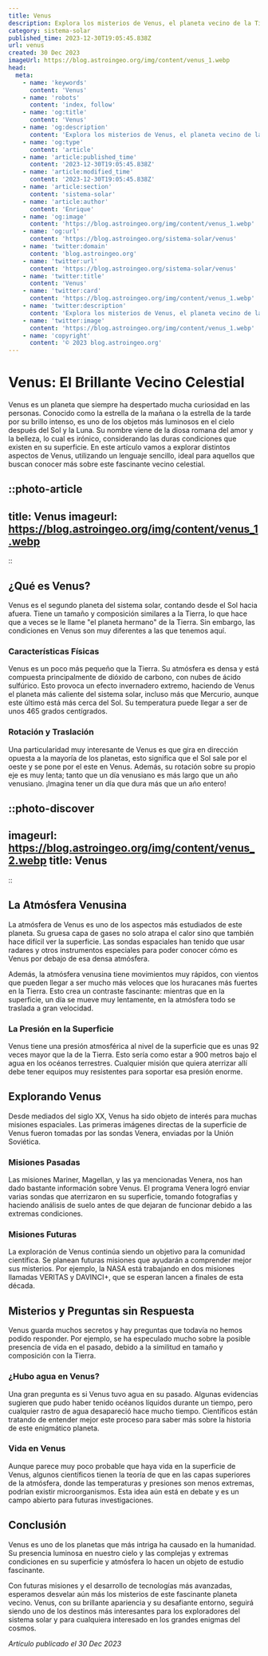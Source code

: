 ```yaml
---
title: Venus
description: Explora los misterios de Venus, el planeta vecino de la Tierra, desde su clima extremo hasta su belleza en el cielo nocturno. ¡Descubre Venus ahora!
category: sistema-solar
published_time: 2023-12-30T19:05:45.838Z
url: venus
created: 30 Dec 2023
imageUrl: https://blog.astroingeo.org/img/content/venus_1.webp
head:
  meta:
    - name: 'keywords'
      content: 'Venus'
    - name: 'robots'
      content: 'index, follow'
    - name: 'og:title'
      content: 'Venus'
    - name: 'og:description'
      content: 'Explora los misterios de Venus, el planeta vecino de la Tierra, desde su clima extremo hasta su belleza en el cielo nocturno. ¡Descubre Venus ahora!'
    - name: 'og:type'
      content: 'article'
    - name: 'article:published_time'
      content: '2023-12-30T19:05:45.838Z'
    - name: 'article:modified_time'
      content: '2023-12-30T19:05:45.838Z'
    - name: 'article:section'
      content: 'sistema-solar'
    - name: 'article:author'
      content: 'Enrique'
    - name: 'og:image'
      content: 'https://blog.astroingeo.org/img/content/venus_1.webp'
    - name: 'og:url'
      content: 'https://blog.astroingeo.org/sistema-solar/venus'
    - name: 'twitter:domain'
      content: 'blog.astroingeo.org'
    - name: 'twitter:url'
      content: 'https://blog.astroingeo.org/sistema-solar/venus'
    - name: 'twitter:title'
      content: 'Venus'
    - name: 'twitter:card'
      content: 'https://blog.astroingeo.org/img/content/venus_1.webp'
    - name: 'twitter:description'
      content: 'Explora los misterios de Venus, el planeta vecino de la Tierra, desde su clima extremo hasta su belleza en el cielo nocturno. ¡Descubre Venus ahora!'
    - name: 'twitter:image'
      content: 'https://blog.astroingeo.org/img/content/venus_1.webp'
    - name: 'copyright'
      content: '© 2023 blog.astroingeo.org'
---
```

# Venus: El Brillante Vecino Celestial

Venus es un planeta que siempre ha despertado mucha curiosidad en las personas. Conocido como la estrella de la mañana o la estrella de la tarde por su brillo intenso, es uno de los objetos más luminosos en el cielo después del Sol y la Luna. Su nombre viene de la diosa romana del amor y la belleza, lo cual es irónico, considerando las duras condiciones que existen en su superficie. En este artículo vamos a explorar distintos aspectos de Venus, utilizando un lenguaje sencillo, ideal para aquellos que buscan conocer más sobre este fascinante vecino celestial.

::photo-article
---
title: Venus
imageurl: https://blog.astroingeo.org/img/content/venus_1.webp
---
::

## ¿Qué es Venus?

Venus es el segundo planeta del sistema solar, contando desde el Sol hacia afuera. Tiene un tamaño y composición similares a la Tierra, lo que hace que a veces se le llame "el planeta hermano" de la Tierra. Sin embargo, las condiciones en Venus son muy diferentes a las que tenemos aquí.

### Características Físicas

Venus es un poco más pequeño que la Tierra. Su atmósfera es densa y está compuesta principalmente de dióxido de carbono, con nubes de ácido sulfúrico. Esto provoca un efecto invernadero extremo, haciendo de Venus el planeta más caliente del sistema solar, incluso más que Mercurio, aunque este último está más cerca del Sol. Su temperatura puede llegar a ser de unos 465 grados centígrados.

### Rotación y Traslación

Una particularidad muy interesante de Venus es que gira en dirección opuesta a la mayoría de los planetas, esto significa que el Sol sale por el oeste y se pone por el este en Venus. Además, su rotación sobre su propio eje es muy lenta; tanto que un día venusiano es más largo que un año venusiano. ¡Imagina tener un día que dura más que un año entero!


::photo-discover
---
imageurl: https://blog.astroingeo.org/img/content/venus_2.webp
title: Venus
---
::

## La Atmósfera Venusina

La atmósfera de Venus es uno de los aspectos más estudiados de este planeta. Su gruesa capa de gases no solo atrapa el calor sino que también hace difícil ver la superficie. Las sondas espaciales han tenido que usar radares y otros instrumentos especiales para poder conocer cómo es Venus por debajo de esa densa atmósfera.

Además, la atmósfera venusina tiene movimientos muy rápidos, con vientos que pueden llegar a ser mucho más veloces que los huracanes más fuertes en la Tierra. Esto crea un contraste fascinante: mientras que en la superficie, un día se mueve muy lentamente, en la atmósfera todo se traslada a gran velocidad.

### La Presión en la Superficie

Venus tiene una presión atmosférica al nivel de la superficie que es unas 92 veces mayor que la de la Tierra. Esto sería como estar a 900 metros bajo el agua en los océanos terrestres. Cualquier misión que quiera aterrizar allí debe tener equipos muy resistentes para soportar esa presión enorme.

## Explorando Venus

Desde mediados del siglo XX, Venus ha sido objeto de interés para muchas misiones espaciales. Las primeras imágenes directas de la superficie de Venus fueron tomadas por las sondas Venera, enviadas por la Unión Soviética.

### Misiones Pasadas

Las misiones Mariner, Magellan, y las ya mencionadas Venera, nos han dado bastante información sobre Venus. El programa Venera logró enviar varias sondas que aterrizaron en su superficie, tomando fotografías y haciendo análisis de suelo antes de que dejaran de funcionar debido a las extremas condiciones.

### Misiones Futuras

La exploración de Venus continúa siendo un objetivo para la comunidad científica. Se planean futuras misiones que ayudarán a comprender mejor sus misterios. Por ejemplo, la NASA está trabajando en dos misiones llamadas VERITAS y DAVINCI+, que se esperan lancen a finales de esta década.

## Misterios y Preguntas sin Respuesta

Venus guarda muchos secretos y hay preguntas que todavía no hemos podido responder. Por ejemplo, se ha especulado mucho sobre la posible presencia de vida en el pasado, debido a la similitud en tamaño y composición con la Tierra.

### ¿Hubo agua en Venus?

Una gran pregunta es si Venus tuvo agua en su pasado. Algunas evidencias sugieren que pudo haber tenido océanos líquidos durante un tiempo, pero cualquier rastro de agua desapareció hace mucho tiempo. Científicos están tratando de entender mejor este proceso para saber más sobre la historia de este enigmático planeta.

### Vida en Venus

Aunque parece muy poco probable que haya vida en la superficie de Venus, algunos científicos tienen la teoría de que en las capas superiores de la atmósfera, donde las temperaturas y presiones son menos extremas, podrían existir microorganismos. Esta idea aún está en debate y es un campo abierto para futuras investigaciones.

## Conclusión

Venus es uno de los planetas que más intriga ha causado en la humanidad. Su presencia luminosa en nuestro cielo y las complejas y extremas condiciones en su superficie y atmósfera lo hacen un objeto de estudio fascinante.

Con futuras misiones y el desarrollo de tecnologías más avanzadas, esperamos desvelar aún más los misterios de este fascinante planeta vecino. Venus, con su brillante apariencia y su desafiante entorno, seguirá siendo uno de los destinos más interesantes para los exploradores del sistema solar y para cualquiera interesado en los grandes enigmas del cosmos.

_Artículo publicado el 30 Dec 2023_